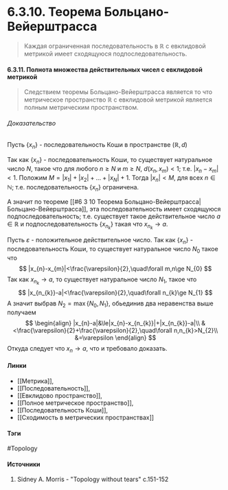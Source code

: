 # 6.3.10. Теорема Больцано-Вейерштрасса
>Каждая ограниченная последовательность в $\mathbb{R}$ с евклидовой метрикой имеет сходящуюся подпоследовательность.

#### 6.3.11. Полнота множества действительных чисел с евклидовой метрикой
>Следствием теоремы Больцано-Вейерштрасса является то что метрическое пространство $\mathbb{R}$ с евклидовой метрикой является полным метрическим пространством.
###### Доказательство
Пусть $\{x_{n}\}$ - последовательность Коши в пространстве $(\mathbb{R},d)$

Так как $\{x_{n}\}$ - последовательность Коши, то существует натуральное число $N$, такое что для любого $n\ge N$ и $m\ge N$, $d(x_{n},x_{m})<1$; т.е. $|x_{n}-x_{m}|<1$. Положим $M=|x_{1}|+|x_{2}|+\dots+|x_{N}|+1$. Тогда $|x_{n}|<M$, для всех $n\in\mathbb{N}$; т.е. последовательность $\{x_{n}\}$ ограничена.

А значит по теореме [[#6 3 10 Теорема Больцано-Вейерштрасса|Больцано-Вейерштрасса]], эта последовательность имеет сходящуюся подпоследовательность; т.е. существует такое действительное число $a\in\mathbb{R}$ и подпоследовательность $\{x_{n_{k}}\}$ такая что $x_{n_{k}}\to a$.

Пусть $\varepsilon$ - положительное действительное число. Так как $\{x_{n}\}$ - последовательность Коши, то существует натуральное число $N_{0}$ такое что
$$
|x_{n}-x_{m}|<\frac{\varepsilon}{2},\quad\forall m,n\ge N_{0}
$$
Так как $x_{n_{k}}\to a$, то существует натуральное число $N_{1}$, такое что
$$
|x_{n_{k}}-a|<\frac{\varepsilon}{2},\quad\forall n_{k}\ge N_{1}
$$
А значит выбрав $N_{2}=\max\{N_{0},N_{1}\}$, обьединив два неравенства выше получаем
$$
\begin{align}
|x_{n}-a|&\le|x_{n}-x_{n_{k}}|+|x_{n_{k}}-a|\\
&<\frac{\varepsilon}{2}+\frac{\varepsilon}{2},\quad\forall n,n_{k}>N_{2}\\
&=\varepsilon
\end{align}
$$
Откуда следует что $x_{n}\to a$, что и требовало доказать.
#### Линки
- [[Метрика]],
- [[Последовательность]],
- [[Евклидово пространство]],
- [[Полное метрическое пространство]],
- [[Последовательность Коши]],
- [[Сходимость в метрических пространствах]]
#### Тэги
 #Topology 
#### Источники
1. Sidney A. Morris - "Topology without tears" c.151-152